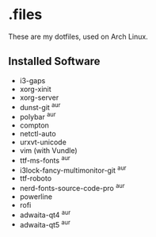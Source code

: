 # .files

These are my dotfiles, used on Arch Linux.

## Installed Software

  * i3-gaps
  * xorg-xinit
  * xorg-server
  * dunst-git <sup>aur</sup>
  * polybar <sup>aur</sup>
  * compton
  * netctl-auto
  * urxvt-unicode
  * vim (with Vundle)
  * ttf-ms-fonts <sup>aur</sup>
  * i3lock-fancy-multimonitor-git <sup>aur</sup>
  * ttf-roboto
  * nerd-fonts-source-code-pro <sup>aur</sup>
  * powerline
  * rofi
  * adwaita-qt4 <sup>aur</sup>
  * adwaita-qt5 <sup>aur</sup>
